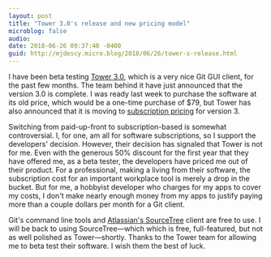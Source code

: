 ```yaml
---
layout: post
title: "Tower 3.0's release and new pricing model"
microblog: false
audio: 
date: 2018-06-26 09:37:40 -0400
guid: http://mjdescy.micro.blog/2018/06/26/tower-s-release.html
---
```


I have been beta testing [Tower 3.0](https://www.git-tower.com), which is a very nice Git GUI client, for the past few months. The team behind it have just announced that the version 3.0 is complete. I was ready last week to purchase the software at its old price, which would be a one-time purchase of $79, but Tower has also announced that it is moving to [subscription pricing](https://www.git-tower.com/pricing) for version 3.

Switching from paid-up-front to subscription-based is somewhat controversial. I, for one, am all for software subscriptions, so I support the developers' decision. However, their decision has signaled that Tower is not for me. Even with the generous 50% discount for the first year that they have offered me, as a beta tester, the developers have priced me out of their product. For a professional, making a living from their software,  the subscription cost for an important workplace tool is merely a drop in the bucket. But for me, a hobbyist developer who charges for my apps to cover my costs, I don't make nearly enough money from my apps to justify paying more than a couple dollars per month for a Git client. 

Git's command line tools and [Atlassian's SourceTree](https://www.sourcetreeapp.com) client are free to use. I will be back to using SourceTree—which which is free, full-featured, but not as well polished as Tower—shortly. Thanks to the Tower team for allowing me to beta test their software. I wish them the best of luck.
